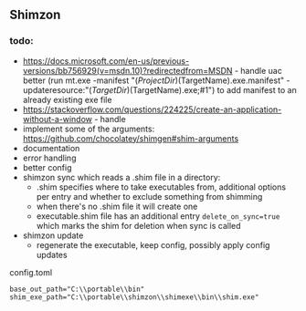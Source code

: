 ## Shimzon

### todo:
- https://docs.microsoft.com/en-us/previous-versions/bb756929(v=msdn.10)?redirectedfrom=MSDN - handle uac better (run mt.exe -manifest "$(ProjectDir)$(TargetName).exe.manifest" -updateresource:"$(TargetDir)$(TargetName).exe;#1") to add manifest to an already existing exe file
- https://stackoverflow.com/questions/224225/create-an-application-without-a-window - handle 
- implement some of the arguments: https://github.com/chocolatey/shimgen#shim-arguments
- documentation
- error handling
- better config
- shimzon sync which reads a .shim file in a directory:
    - .shim specifies where to take executables from, additional options per entry and whether to exclude something from shimming
    - when there's no .shim file it will create one
    - executable.shim file has an additional entry `delete_on_sync=true` which marks the shim for deletion when sync is called
- shimzon update
    - regenerate the executable, keep config, possibly apply config updates 

config.toml
```
base_out_path="C:\\portable\\bin"
shim_exe_path="C:\\portable\\shimzon\\shimexe\\bin\\shim.exe"
```
